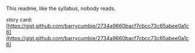 This readme, like the syllabus, nobody reads. 


story card: [https://gist.github.com/barrycumbie/2734a9660bacf7cbcc73c65abee0a1c6](https://gist.github.com/barrycumbie/2734a9660bacf7cbcc73c65abee0a1c6)
